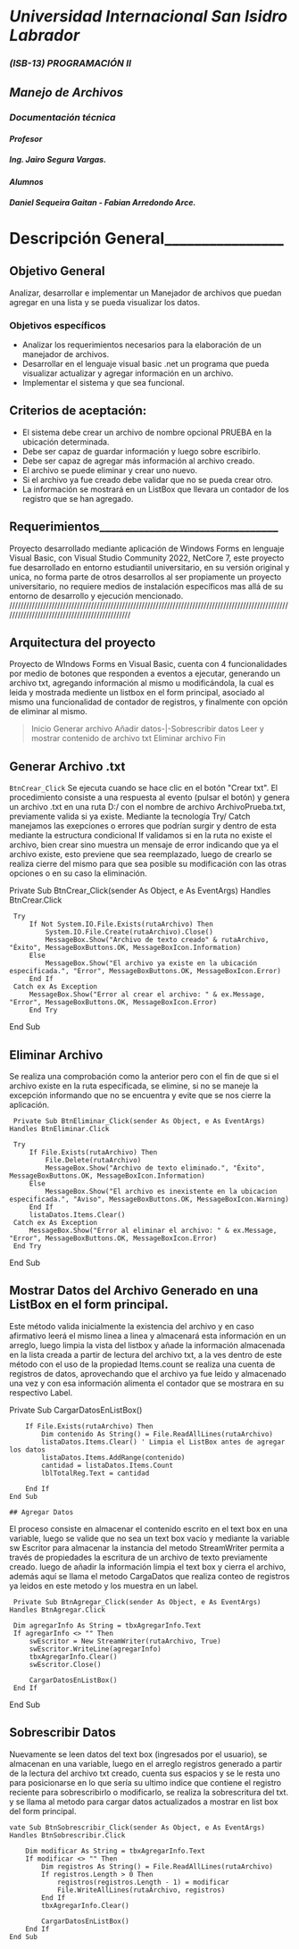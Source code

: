 # *Universidad Internacional San Isidro Labrador*


### *(ISB-13) PROGRAMACIÓN II*

## *Manejo de Archivos*
### *Documentación técnica*

#### *Profesor*
##### *Ing. Jairo Segura Vargas.*
#### *Alumnos*
##### *Daniel Sequeira Gaitan - Fabian Arredondo Arce.*

# Descripción General________________

## Objetivo General

Analizar, desarrollar e implementar un Manejador de archivos que puedan agregar en una lista y se pueda visualizar los datos.

### Objetivos específicos

-   Analizar los requerimientos necesarios para la elaboración de un manejador de archivos.
-   Desarrollar en el lenguaje visual basic .net un programa que pueda visualizar actualizar y agregar información en un archivo.
-   Implementar el sistema y que sea funcional.
## Criterios de aceptación:


-   El sistema debe crear un archivo de nombre opcional PRUEBA en la ubicación determinada.
-   Debe ser capaz de guardar información y luego sobre escribirlo.
-   Debe ser capaz de agregar más información al archivo creado.
-   El archivo se puede eliminar y crear uno nuevo.
-   Si el archivo ya fue creado debe validar que no se pueda crear otro.
-   La información se mostrará en un ListBox que llevara un contador de los registro que se han agregado.
## Requerimientos________________________________
Proyecto desarrollado mediante aplicación de Windows Forms en lenguaje Visual Basic, con Visual Studio Community 2022, NetCore 7, este proyecto fue desarrollado en entorno estudiantil universitario, en su versión original y unica, no forma parte de otros desarrollos al ser propiamente un proyecto universitario, no requiere medios de instalación específicos mas allá de su entorno de desarrollo y ejecución mencionado.
//////////////////////////////////////////////////////////////////////////////////////////////////////////////////////////////////////////////
## Arquitectura del proyecto 
Proyecto de WIndows Forms en Visual Basic, cuenta con 4 funcionalidades por medio de botones que responden a eventos a ejecutar, generando un archivo txt, agregando información al mismo u modificándola, la cual es leida  y mostrada mediente un listbox en el form principal, asociado al mismo una funcionalidad de contador de registros, y finalmente con opción de eliminar al mismo.

> Inicio
 Generar archivo
Añadir datos-|-Sobrescribir datos
Leer y mostrar contenido de archivo txt
Eliminar archivo 
Fin

## Generar Archivo .txt
`BtnCrear_Click` 
Se ejecuta cuando se hace clic en el botón "Crear txt". El procedimiento consiste a una respuesta al evento (pulsar el botón) y genera un archivo .txt en una ruta D:/ con el nombre de archivo ArchivoPrueba.txt, previamente valida si ya existe.
 Mediante la tecnología Try/ Catch manejamos las exepciones o errores que podrían surgir y dentro de esta mediante la estructura condicional If validamos si en la ruta no existe el archivo, bien crear sino muestra un mensaje de error indicando que ya el archivo existe, esto previene que sea reemplazado, luego de crearlo se realiza cierre del mismo para que sea posible su modificación con las otras opciones o en su caso la eliminación.
    
 Private Sub BtnCrear_Click(sender As Object, e As EventArgs) Handles BtnCrear.Click

     Try
         If Not System.IO.File.Exists(rutaArchivo) Then
             System.IO.File.Create(rutaArchivo).Close()
             MessageBox.Show("Archivo de texto creado" & rutaArchivo, "Éxito", MessageBoxButtons.OK, MessageBoxIcon.Information)
         Else
             MessageBox.Show("El archivo ya existe en la ubicación especificada.", "Error", MessageBoxButtons.OK, MessageBoxIcon.Error)
         End If
     Catch ex As Exception
         MessageBox.Show("Error al crear el archivo: " & ex.Message, "Error", MessageBoxButtons.OK, MessageBoxIcon.Error)
         End Try

 End Sub

 ## Eliminar Archivo
Se realiza una comprobación como la anterior pero con el fin de que si el archivo existe en la ruta especificada, se elimine, si no se maneje la excepción informando que no se encuentra y evite que se nos cierre la aplicación.

     Private Sub BtnEliminar_Click(sender As Object, e As EventArgs) Handles BtnEliminar.Click

     Try
         If File.Exists(rutaArchivo) Then
             File.Delete(rutaArchivo)
             MessageBox.Show("Archivo de texto eliminado.", "Éxito", MessageBoxButtons.OK, MessageBoxIcon.Information)
         Else
             MessageBox.Show("El archivo es inexistente en la ubicacion especificada.", "Aviso", MessageBoxButtons.OK, MessageBoxIcon.Warning)
         End If
         listaDatos.Items.Clear()
     Catch ex As Exception
         MessageBox.Show("Error al eliminar el archivo: " & ex.Message, "Error", MessageBoxButtons.OK, MessageBoxIcon.Error)
     End Try
 End Sub

## Mostrar Datos del Archivo Generado en una ListBox en el form principal.

Este método valida inicialmente la existencia del archivo y en caso afirmativo leerá el mismo linea a linea y almacenará esta información en un arreglo, luego limpia la vista del listbox y añade la información almacenada en la lista creada a partir de lectura del archivo txt, a la ves dentro de este método con el uso de la propiedad Items.count se realiza una cuenta de registros de datos, aprovechando que el archivo ya fue leido y almacenado una vez y con esa información alimenta el contador que se mostrara en su respectivo Label.

Private Sub CargarDatosEnListBox()

        If File.Exists(rutaArchivo) Then
            Dim contenido As String() = File.ReadAllLines(rutaArchivo)
            listaDatos.Items.Clear() ' Limpia el ListBox antes de agregar los datos
            listaDatos.Items.AddRange(contenido)
            cantidad = listaDatos.Items.Count
            lblTotalReg.Text = cantidad

        End If
    End Sub

    ## Agregar Datos
El proceso consiste en almacenar el contenido escrito en el text box en una variable, luego se valide que no sea un text box vacío y mediante la variable sw Escritor para almacenar la instancia del metodo StreamWriter permita a través de propiedades la escritura de un archivo de texto previamente creado. luego de añadir la información limpia el text box y cierra el archivo, además aquí se llama el metodo CargaDatos que realiza conteo de registros ya leidos en este metodo y los muestra en un label.

     Private Sub BtnAgregar_Click(sender As Object, e As EventArgs) Handles BtnAgregar.Click

     Dim agregarInfo As String = tbxAgregarInfo.Text
     If agregarInfo <> "" Then
         swEscritor = New StreamWriter(rutaArchivo, True)
         swEscritor.WriteLine(agregarInfo)
         tbxAgregarInfo.Clear()
         swEscritor.Close()

         CargarDatosEnListBox()
     End If

 End Sub
 
## Sobrescribir Datos
Nuevamente se leen datos del text box (ingresados por el usuario), se almacenan en una variable, luego en el arreglo registros generado a partir de la lectura del archivo txt creado, cuenta sus espacios y se le resta uno para posicionarse en lo que sería su ultimo indice que contiene el registro reciente para sobrescribirlo o modificarlo, se realiza la sobrescritura del txt. y se llama al metodo para cargar datos actualizados a mostrar en list box del form principal.

    vate Sub BtnSobrescribir_Click(sender As Object, e As EventArgs) Handles BtnSobrescribir.Click

        Dim modificar As String = tbxAgregarInfo.Text
        If modificar <> "" Then
            Dim registros As String() = File.ReadAllLines(rutaArchivo)
            If registros.Length > 0 Then
                registros(registros.Length - 1) = modificar
                File.WriteAllLines(rutaArchivo, registros)
            End If
            tbxAgregarInfo.Clear()

            CargarDatosEnListBox()
        End If
    End Sub









